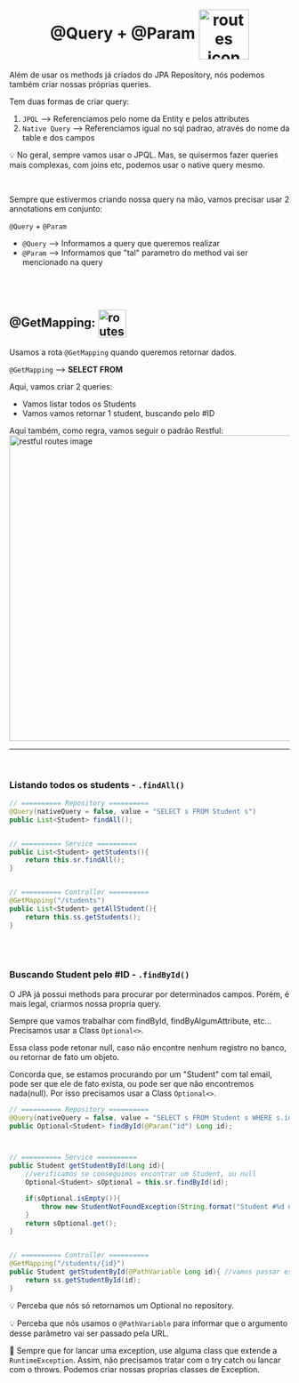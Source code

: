 <h1 align="center">
    @Query + @Param
    <img src="https://cdn2.iconfinder.com/data/icons/big-data-3-flat-style/128/Big_data_3_-_Flat_Style_-_27-10-256.png" alt="routes icon" width="90px" align="center">
</h1>


Além de usar os methods já criados do JPA Repository, nós podemos também criar nossas próprias queries.

Tem duas formas de criar query:

1. `JPQL` --> Referenciamos pelo nome da Entity e pelos attributes
2. `Native Query` --> Referenciamos igual no sql padrao, através do nome da table e dos campos

💡 No geral, sempre vamos usar o JPQL. Mas, se quisermos fazer queries mais complexas, com joins etc, podemos usar o native query mesmo.

<br>

Sempre que estivermos criando nossa query na mão, vamos precisar usar 2 annotations em conjunto:

`@Query` + `@Param`

- `@Query` --> Informamos a query que queremos realizar
- `@Param` --> Informamos que "tal" parametro do method vai ser mencionado na query

<br>


<br>

## @GetMapping: <img src= "https://cdn4.iconfinder.com/data/icons/communication-multimedia-vol-2/512/read_reading_e_book_book-512.png" alt="routes icon" width="50px" align="center">
Usamos a rota `@GetMapping` quando queremos retornar dados.

`@GetMapping` --> **SELECT FROM**

Aqui, vamos criar 2 queries:

- Vamos listar todos os Students
- Vamos vamos retornar 1 student, buscando pelo #ID

Aqui também, como regra, vamos seguir o padrão Restful:
<img src="https://encurtador.com.br/abxBK" alt="restful routes image" width="550px">

<hr>
<br>

### Listando todos os students - `.findAll()`

```java
// ========== Repository ==========
@Query(nativeQuery = false, value = "SELECT s FROM Student s")
public List<Student> findAll();


// ========== Service ==========
public List<Student> getStudents(){
    return this.sr.findAll();
}


// ========== Controller ==========
@GetMapping("/students")
public List<Student> getAllStudent(){
    return this.ss.getStudents();
}

```

<br>
<br>

### Buscando Student pelo #ID - `.findById()`
O JPA já possui methods para procurar por determinados campos. Porém, é mais legal, criarmos nossa propria query.


Sempre que vamos trabalhar com findById, findByAlgumAttribute, etc... Precisamos usar a Class `Optional<>`.

Essa class pode retonar null, caso não encontre nenhum registro no banco, ou retornar de fato um objeto.


Concorda que, se estamos procurando por um "Student" com tal email, pode ser que ele de fato exista, ou pode ser que não encontremos nada(null). Por isso precisamos usar a Class `Optional<>`.

```java
// ========== Repository ==========
@Query(nativeQuery = false, value = "SELECT s FROM Student s WHERE s.id = :id")
public Optional<Student> findById(@Param("id") Long id);



// ========== Service ==========
public Student getStudentById(Long id){
    //verificamos se conseguimos encontrar um Student, ou null
    Optional<Student> sOptional = this.sr.findById(id);

    if(sOptional.isEmpty()){
        throw new StudentNotFoundException(String.format("Student #%d not found", id)); //essa class extends RunTimeException. Por isso nao precisamos tratar com try catch ou jogar no throws. Poderiamos ter retornado "null" tambem.
    }
    return sOptional.get();
}


// ========== Controller ==========
@GetMapping("/students/{id}")
public Student getStudentById(@PathVariable Long id){ //vamos passar esse argumento pela URL
    return ss.getStudentById(id);
}
```

💡 Perceba que nós só retornamos um Optional no repository.

💡 Perceba que nós usamos o `@PathVariable` para informar que o argumento desse parâmetro vai ser passado pela URL.

📖 Sempre que for lancar uma exception, use alguma class que extende a `RuntimeException`. Assim, não precisamos tratar com o try catch ou lancar com o throws. Podemos criar nossas proprias classes de Exception.